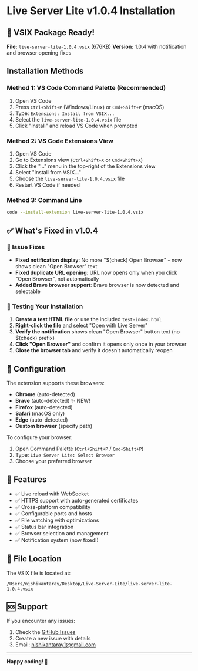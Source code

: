# Live Server Lite v1.0.4 Installation

## 🎉 VSIX Package Ready!

**File:** `live-server-lite-1.0.4.vsix` (676KB)
**Version:** 1.0.4 with notification and browser opening fixes

## Installation Methods

### Method 1: VS Code Command Palette (Recommended)
1. Open VS Code
2. Press `Ctrl+Shift+P` (Windows/Linux) or `Cmd+Shift+P` (macOS)
3. Type: `Extensions: Install from VSIX...`
4. Select the `live-server-lite-1.0.4.vsix` file
5. Click "Install" and reload VS Code when prompted

### Method 2: VS Code Extensions View
1. Open VS Code
2. Go to Extensions view (`Ctrl+Shift+X` or `Cmd+Shift+X`)
3. Click the "..." menu in the top-right of the Extensions view
4. Select "Install from VSIX..."
5. Choose the `live-server-lite-1.0.4.vsix` file
6. Restart VS Code if needed

### Method 3: Command Line
```bash
code --install-extension live-server-lite-1.0.4.vsix
```

## ✅ What's Fixed in v1.0.4

### 🐛 Issue Fixes
- **Fixed notification display**: No more "$(check) Open Browser" - now shows clean "Open Browser" text
- **Fixed duplicate URL opening**: URL now opens only when you click "Open Browser", not automatically
- **Added Brave browser support**: Brave browser is now detected and selectable

### 🧪 Testing Your Installation

1. **Create a test HTML file** or use the included `test-index.html`
2. **Right-click the file** and select "Open with Live Server"
3. **Verify the notification** shows clean "Open Browser" button text (no $(check) prefix)
4. **Click "Open Browser"** and confirm it opens only once in your browser
5. **Close the browser tab** and verify it doesn't automatically reopen

## 🔧 Configuration

The extension supports these browsers:
- **Chrome** (auto-detected)
- **Brave** (auto-detected) ✨ NEW!
- **Firefox** (auto-detected)
- **Safari** (macOS only)
- **Edge** (auto-detected)
- **Custom browser** (specify path)

To configure your browser:
1. Open Command Palette (`Ctrl+Shift+P` / `Cmd+Shift+P`)
2. Type: `Live Server Lite: Select Browser`
3. Choose your preferred browser

## 🎯 Features

- ✅ Live reload with WebSocket
- ✅ HTTPS support with auto-generated certificates
- ✅ Cross-platform compatibility
- ✅ Configurable ports and hosts
- ✅ File watching with optimizations
- ✅ Status bar integration
- ✅ Browser selection and management
- ✅ Notification system (now fixed!)

## 📁 File Location

The VSIX file is located at:
```
/Users/nishikantaray/Desktop/Live-Server-Lite/live-server-lite-1.0.4.vsix
```

## 🆘 Support

If you encounter any issues:
1. Check the [GitHub Issues](https://github.com/NishikantaRay/Live-Server-Lite/issues)
2. Create a new issue with details
3. Email: nishikantaray1@gmail.com

---

**Happy coding! 🚀**